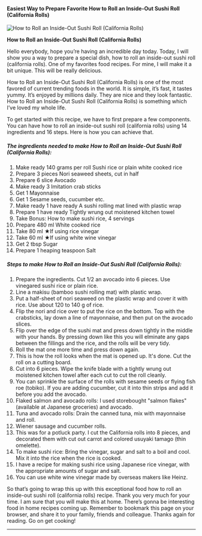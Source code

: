             

#### Easiest Way to Prepare Favorite How to Roll an Inside-Out Sushi Roll (California Rolls)

![How to Roll an Inside-Out Sushi Roll (California Rolls)](https://img-global.cpcdn.com/recipes/6488307362955264/751x532cq70/how-to-roll-an-inside-out-sushi-roll-california-rolls-recipe-main-photo.jpg)

**How to Roll an Inside-Out Sushi Roll (California Rolls)**

Hello everybody, hope you’re having an incredible day today. Today, I will show you a way to prepare a special dish, how to roll an inside-out sushi roll (california rolls). One of my favorites food recipes. For mine, I will make it a bit unique. This will be really delicious.

How to Roll an Inside-Out Sushi Roll (California Rolls) is one of the most favored of current trending foods in the world. It is simple, it’s fast, it tastes yummy. It’s enjoyed by millions daily. They are nice and they look fantastic. How to Roll an Inside-Out Sushi Roll (California Rolls) is something which I’ve loved my whole life.

To get started with this recipe, we have to first prepare a few components. You can have how to roll an inside-out sushi roll (california rolls) using 14 ingredients and 16 steps. Here is how you can achieve that.

##### The ingredients needed to make How to Roll an Inside-Out Sushi Roll (California Rolls):

1.  Make ready 140 grams per roll Sushi rice or plain white cooked rice
2.  Prepare 3 pieces Nori seaweed sheets, cut in half
3.  Prepare 6 slice Avocado
4.  Make ready 3 Imitation crab sticks
5.  Get 1 Mayonnaise
6.  Get 1 Sesame seeds, cucumber etc.
7.  Make ready 1 have ready A sushi rolling mat lined with plastic wrap
8.  Prepare 1 have ready Tightly wrung out moistened kitchen towel
9.  Take Bonus: How to make sushi rice, 4 servings
10.  Prepare 480 ml White cooked rice
11.  Take 80 ml ★If using rice vinegar
12.  Take 60 ml ★If using white wine vinegar
13.  Get 2 tbsp Sugar
14.  Prepare 1 heaping teaspoon Salt

##### Steps to make How to Roll an Inside-Out Sushi Roll (California Rolls):

1.  Prepare the ingredients. Cut 1/2 an avocado into 6 pieces. Use vinegared sushi rice or plain rice.
2.  Line a makisu (bamboo sushi rolling mat) with plastic wrap.
3.  Put a half-sheet of nori seaweed on the plastic wrap and cover it with rice. Use about 120 to 140 g of rice.
4.  Flip the nori and rice over to put the rice on the bottom. Top with the crabsticks, lay down a line of mayonnaise, and then put on the avocado slices.
5.  Flip over the edge of the sushi mat and press down tightly in the middle with your hands. By pressing down like this you will elminate any gaps between the fillings and the rice, and the rolls will be very tidy.
6.  Roll the mat one more time and press down again.
7.  This is how the roll looks when the mat is opened up. It's done. Cut the roll on a cutting board.
8.  Cut into 6 pieces. Wipe the knife blade with a tightly wrung out moistened kitchen towel after each cut to cut the roll cleanly.
9.  You can sprinkle the surface of the rolls with sesame seeds or flying fish roe (tobiko). If you are adding cucumber, cut it into thin strips and add it before you add the avocado.
10.  Flaked salmon and avocado rolls: I used storebought "salmon flakes" (available at Japanese groceries) and avocado.
11.  Tuna and avocado rolls: Drain the canned tuna, mix with mayonnaise and roll.
12.  Wiener sausage and cucumber rolls.
13.  This was for a potluck party. I cut the California rolls into 8 pieces, and decorated them with cut out carrot and colored usuyaki tamago (thin omelette).
14.  To make sushi rice: Bring the vinegar, sugar and salt to a boil and cool. Mix it into the rice when the rice is cooked.
15.  I have a recipe for making sushi rice using Japanese rice vinegar, with the appropriate amounts of sugar and salt.
16.  You can use white wine vinegar made by overseas makers like Heinz.

So that’s going to wrap this up with this exceptional food how to roll an inside-out sushi roll (california rolls) recipe. Thank you very much for your time. I am sure that you will make this at home. There’s gonna be interesting food in home recipes coming up. Remember to bookmark this page on your browser, and share it to your family, friends and colleague. Thanks again for reading. Go on get cooking!

* * *